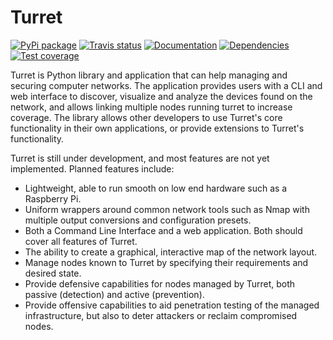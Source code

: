# Turret

[![PyPi package](https://img.shields.io/pypi/v/turret.svg)][pypi]
[![Travis status](https://img.shields.io/travis/VanJanssen/turret.svg)][travis]
[![Documentation](https://img.shields.io/readthedocs/turret.svg)][documentation]
[![Dependencies](https://pyup.io/repos/github/VanJanssen/turret/shield.svg)][pyup]
[![Test coverage]( https://img.shields.io/codecov/c/github/vanjanssen/turret.svg)][codecov]

[pypi]: https://pypi.python.org/pypi/turret/
[travis]: https://travis-ci.org/VanJanssen/turret/
[documentation]: https://turret.readthedocs.io/en/latest/
[pyup]: https://pyup.io/repos/github/VanJanssen/turret/
[codecov]: https://codecov.io/gh/VanJanssen/turret

Turret is Python library and application that can help managing and securing
computer networks. The application provides users with a CLI and web interface
to discover, visualize and analyze the devices found on the network, and allows
linking multiple nodes running turret to increase coverage. The library allows
other developers to use Turret's core functionality in their own applications,
or provide extensions to Turret's functionality.

Turret is still under development, and most features are not yet implemented.
Planned features include:

- Lightweight, able to run smooth on low end hardware such as a Raspberry Pi.
- Uniform wrappers around common network tools such as Nmap with multiple
  output conversions and configuration presets.
- Both a Command Line Interface and a web application. Both should cover all
  features of Turret.
- The ability to create a graphical, interactive map of the network layout.
- Manage nodes known to Turret by specifying their requirements and desired
  state.
- Provide defensive capabilities for nodes managed by Turret, both passive
  (detection) and active (prevention).
- Provide offensive capabilities to aid penetration testing of the managed
  infrastructure, but also to deter attackers or reclaim compromised nodes.
